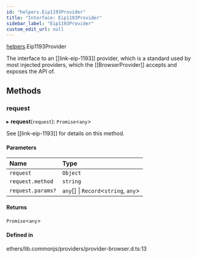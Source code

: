 ```yaml
---
id: "helpers.Eip1193Provider"
title: "Interface: Eip1193Provider"
sidebar_label: "Eip1193Provider"
custom_edit_url: null
---
```


[helpers](../namespaces/helpers.md).Eip1193Provider

The interface to an [[link-eip-1193]] provider, which is a standard
 used by most injected providers, which the [[BrowserProvider]] accepts
 and exposes the API of.

## Methods

### request

▸ **request**(`request`): `Promise`\<`any`\>

See [[link-eip-1193]] for details on this method.

#### Parameters

| Name | Type |
| :------ | :------ |
| `request` | `Object` |
| `request.method` | `string` |
| `request.params?` | `any`[] \| `Record`\<`string`, `any`\> |

#### Returns

`Promise`\<`any`\>

#### Defined in

ethers/lib.commonjs/providers/provider-browser.d.ts:13
